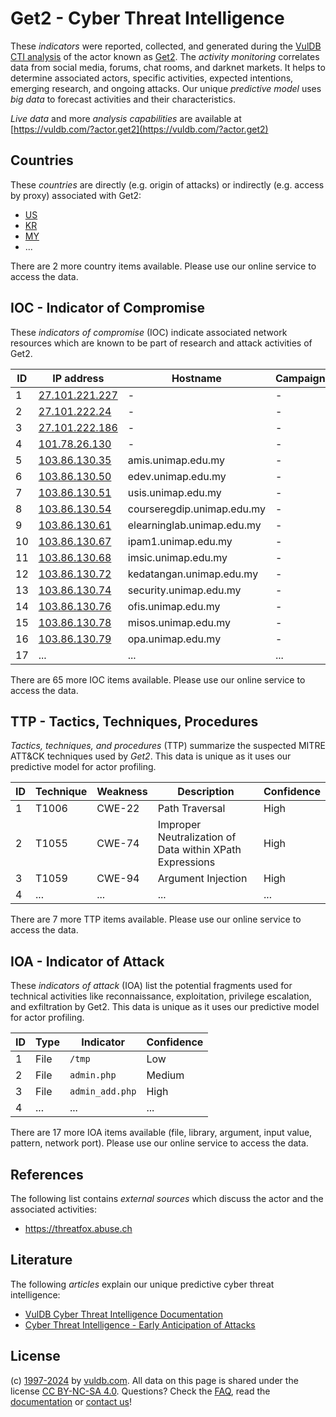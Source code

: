 # Get2 - Cyber Threat Intelligence

These _indicators_ were reported, collected, and generated during the [VulDB CTI analysis](https://vuldb.com/?kb.cti) of the actor known as [Get2](https://vuldb.com/?actor.get2). The _activity monitoring_ correlates data from social media, forums, chat rooms, and darknet markets. It helps to determine associated actors, specific activities, expected intentions, emerging research, and ongoing attacks. Our unique _predictive model_ uses _big data_ to forecast activities and their characteristics.

_Live data_ and more _analysis capabilities_ are available at [https://vuldb.com/?actor.get2](https://vuldb.com/?actor.get2)

## Countries

These _countries_ are directly (e.g. origin of attacks) or indirectly (e.g. access by proxy) associated with Get2:

* [US](https://vuldb.com/?country.us)
* [KR](https://vuldb.com/?country.kr)
* [MY](https://vuldb.com/?country.my)
* ...

There are 2 more country items available. Please use our online service to access the data.

## IOC - Indicator of Compromise

These _indicators of compromise_ (IOC) indicate associated network resources which are known to be part of research and attack activities of Get2.

ID | IP address | Hostname | Campaign | Confidence
-- | ---------- | -------- | -------- | ----------
1 | [27.101.221.227](https://vuldb.com/?ip.27.101.221.227) | - | - | High
2 | [27.101.222.24](https://vuldb.com/?ip.27.101.222.24) | - | - | High
3 | [27.101.222.186](https://vuldb.com/?ip.27.101.222.186) | - | - | High
4 | [101.78.26.130](https://vuldb.com/?ip.101.78.26.130) | - | - | High
5 | [103.86.130.35](https://vuldb.com/?ip.103.86.130.35) | amis.unimap.edu.my | - | High
6 | [103.86.130.50](https://vuldb.com/?ip.103.86.130.50) | edev.unimap.edu.my | - | High
7 | [103.86.130.51](https://vuldb.com/?ip.103.86.130.51) | usis.unimap.edu.my | - | High
8 | [103.86.130.54](https://vuldb.com/?ip.103.86.130.54) | courseregdip.unimap.edu.my | - | High
9 | [103.86.130.61](https://vuldb.com/?ip.103.86.130.61) | elearninglab.unimap.edu.my | - | High
10 | [103.86.130.67](https://vuldb.com/?ip.103.86.130.67) | ipam1.unimap.edu.my | - | High
11 | [103.86.130.68](https://vuldb.com/?ip.103.86.130.68) | imsic.unimap.edu.my | - | High
12 | [103.86.130.72](https://vuldb.com/?ip.103.86.130.72) | kedatangan.unimap.edu.my | - | High
13 | [103.86.130.74](https://vuldb.com/?ip.103.86.130.74) | security.unimap.edu.my | - | High
14 | [103.86.130.76](https://vuldb.com/?ip.103.86.130.76) | ofis.unimap.edu.my | - | High
15 | [103.86.130.78](https://vuldb.com/?ip.103.86.130.78) | misos.unimap.edu.my | - | High
16 | [103.86.130.79](https://vuldb.com/?ip.103.86.130.79) | opa.unimap.edu.my | - | High
17 | ... | ... | ... | ...

There are 65 more IOC items available. Please use our online service to access the data.

## TTP - Tactics, Techniques, Procedures

_Tactics, techniques, and procedures_ (TTP) summarize the suspected MITRE ATT&CK techniques used by _Get2_. This data is unique as it uses our predictive model for actor profiling.

ID | Technique | Weakness | Description | Confidence
-- | --------- | -------- | ----------- | ----------
1 | T1006 | CWE-22 | Path Traversal | High
2 | T1055 | CWE-74 | Improper Neutralization of Data within XPath Expressions | High
3 | T1059 | CWE-94 | Argument Injection | High
4 | ... | ... | ... | ...

There are 7 more TTP items available. Please use our online service to access the data.

## IOA - Indicator of Attack

These _indicators of attack_ (IOA) list the potential fragments used for technical activities like reconnaissance, exploitation, privilege escalation, and exfiltration by Get2. This data is unique as it uses our predictive model for actor profiling.

ID | Type | Indicator | Confidence
-- | ---- | --------- | ----------
1 | File | `/tmp` | Low
2 | File | `admin.php` | Medium
3 | File | `admin_add.php` | High
4 | ... | ... | ...

There are 17 more IOA items available (file, library, argument, input value, pattern, network port). Please use our online service to access the data.

## References

The following list contains _external sources_ which discuss the actor and the associated activities:

* https://threatfox.abuse.ch

## Literature

The following _articles_ explain our unique predictive cyber threat intelligence:

* [VulDB Cyber Threat Intelligence Documentation](https://vuldb.com/?kb.cti)
* [Cyber Threat Intelligence - Early Anticipation of Attacks](https://www.scip.ch/en/?labs.20201022)

## License

(c) [1997-2024](https://vuldb.com/?kb.changelog) by [vuldb.com](https://vuldb.com/?kb.about). All data on this page is shared under the license [CC BY-NC-SA 4.0](https://creativecommons.org/licenses/by-nc-sa/4.0/). Questions? Check the [FAQ](https://vuldb.com/?kb.faq), read the [documentation](https://vuldb.com/?kb) or [contact us](https://vuldb.com/?contact)!
